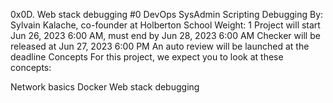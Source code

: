 0x0D. Web stack debugging #0
DevOps
SysAdmin
Scripting
Debugging
 By: Sylvain Kalache, co-founder at Holberton School
 Weight: 1
 Project will start Jun 26, 2023 6:00 AM, must end by Jun 28, 2023 6:00 AM
 Checker will be released at Jun 27, 2023 6:00 PM
 An auto review will be launched at the deadline
Concepts
For this project, we expect you to look at these concepts:

Network basics
Docker
Web stack debugging
